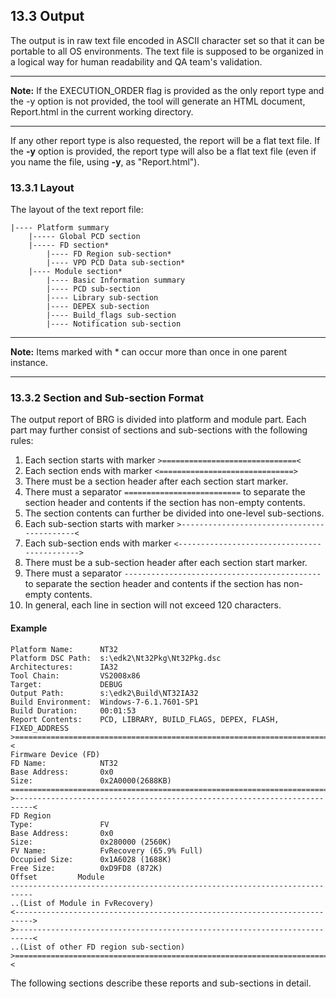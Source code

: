 <!--- @file
  13.3 Output

  Copyright (c) 2008-2017, Intel Corporation. All rights reserved.<BR>

  Redistribution and use in source (original document form) and 'compiled'
  forms (converted to PDF, epub, HTML and other formats) with or without
  modification, are permitted provided that the following conditions are met:

  1) Redistributions of source code (original document form) must retain the
     above copyright notice, this list of conditions and the following
     disclaimer as the first lines of this file unmodified.

  2) Redistributions in compiled form (transformed to other DTDs, converted to
     PDF, epub, HTML and other formats) must reproduce the above copyright
     notice, this list of conditions and the following disclaimer in the
     documentation and/or other materials provided with the distribution.

  THIS DOCUMENTATION IS PROVIDED BY TIANOCORE PROJECT "AS IS" AND ANY EXPRESS OR
  IMPLIED WARRANTIES, INCLUDING, BUT NOT LIMITED TO, THE IMPLIED WARRANTIES OF
  MERCHANTABILITY AND FITNESS FOR A PARTICULAR PURPOSE ARE DISCLAIMED. IN NO
  EVENT SHALL TIANOCORE PROJECT  BE LIABLE FOR ANY DIRECT, INDIRECT, INCIDENTAL,
  SPECIAL, EXEMPLARY, OR CONSEQUENTIAL DAMAGES (INCLUDING, BUT NOT LIMITED TO,
  PROCUREMENT OF SUBSTITUTE GOODS OR SERVICES; LOSS OF USE, DATA, OR PROFITS;
  OR BUSINESS INTERRUPTION) HOWEVER CAUSED AND ON ANY THEORY OF LIABILITY,
  WHETHER IN CONTRACT, STRICT LIABILITY, OR TORT (INCLUDING NEGLIGENCE OR
  OTHERWISE) ARISING IN ANY WAY OUT OF THE USE OF THIS DOCUMENTATION, EVEN IF
  ADVISED OF THE POSSIBILITY OF SUCH DAMAGE.

-->

## 13.3 Output

The output is in raw text file encoded in ASCII character set so that it can be
portable to all OS environments. The text file is supposed to be organized in a
logical way for human readability and QA team's validation.

**********
**Note:** If the EXECUTION_ORDER flag is provided as the only report type and
the -y option is not provided, the tool will generate an HTML document,
Report.html in the current working directory.
**********

If any other report type is also requested, the report will be a flat text
file. If the **-y** option is provided, the report type will also be a flat text
file (even if you name the file, using **-y**, as "Report.html").

### 13.3.1 Layout

The layout of the text report file:

```
|---- Platform summary
    |----- Global PCD section
    |----- FD section*
        |---- FD Region sub-section*
        |---- VPD PCD Data sub-section*
    |---- Module section*
        |---- Basic Information summary
        |---- PCD sub-section
        |---- Library sub-section
        |---- DEPEX sub-section
        |---- Build_flags sub-section
        |---- Notification sub-section
```

**********
**Note:** Items marked with * can occur more than once in one parent instance.
**********

### 13.3.2 Section and Sub-section Format

The output report of BRG is divided into platform and module part. Each part
may further consist of sections and sub-sections with the following rules:

1.  Each section starts with marker `>==============================<`
2.  Each section ends with marker `<==============================>`
3.  There must be a section header after each section start marker.
4.  There must a separator `==========================` to separate the section
    header and contents if the section has non-empty contents.
5.  The section contents can further be divided into one-level sub-sections.
6.  Each sub-section starts with marker
    `>-------------------------------------------<`
7.  Each sub-section ends with marker
    `<-------------------------------------------->`
8.  There must be a sub-section header after each section start marker.
9.  There must a separator `--------------------------------------------` to
    separate the section header and contents if the section has non-empty
    contents.
10. In general, each line in section will not exceed 120 characters.

#### Example

```
Platform Name:      NT32
Platform DSC Path:  s:\edk2\Nt32Pkg\Nt32Pkg.dsc
Architectures:      IA32
Tool Chain:         VS2008x86
Target:             DEBUG
Output Path:        s:\edk2\Build\NT32IA32
Build Environment:  Windows-7-6.1.7601-SP1
Build Duration:     00:01:53
Report Contents:    PCD, LIBRARY, BUILD_FLAGS, DEPEX, FLASH, FIXED_ADDRESS
>==========================================================================<
Firmware Device (FD)
FD Name:            NT32
Base Address:       0x0
Size:               0x2A0000(2688KB)
============================================================================
>--------------------------------------------------------------------------<
FD Region
Type:               FV
Base Address:       0x0
Size:               0x280000 (2560K)
FV Name:            FvRecovery (65.9% Full)
Occupied Size:      0x1A6028 (1688K)
Free Size:          0xD9FD8 (872K)
Offset         Module
---------------------------------------------------------------------------
..(List of Module in FvRecovery)
<-------------------------------------------------------------------------->
>--------------------------------------------------------------------------<
..(List of other FD region sub-section)
>==========================================================================<
```

The following sections describe these reports and sub-sections in detail.
